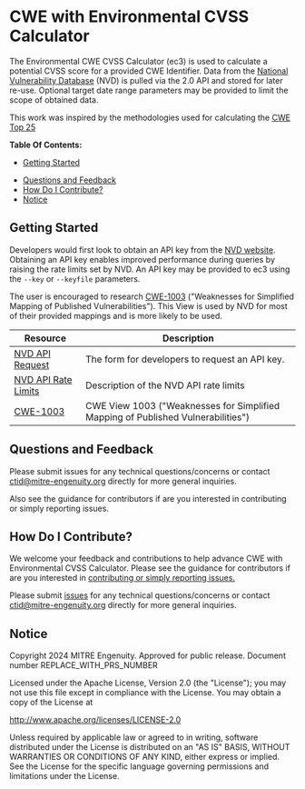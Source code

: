 # CWE with Environmental CVSS Calculator

The Environmental CWE CVSS Calculator (ec3) is used to calculate a potential CVSS score for a provided CWE
Identifier. Data from the [National Vulnerability Database](https://nvd.nist.gov/) (NVD) is pulled via the 2.0 API and
stored for later re-use. Optional target date range parameters may be provided to limit the scope of obtained data.

This work was inspired by the methodologies used for calculating the
[CWE Top 25](https://cwe.mitre.org/top25/archive/2023/2023_methodology.html)

**Table Of Contents:**

- [Getting Started](#getting-started)

<!-- - [Getting Involved](#getting-involved) -->

- [Questions and Feedback](#questions-and-feedback)
- [How Do I Contribute?](#how-do-i-contribute)
- [Notice](#notice)

## Getting Started

Developers would first look to obtain an API key from
the [NVD website](https://nvd.nist.gov/developers/request-an-api-key).
Obtaining an API key enables improved performance during queries by raising the rate limits set by NVD.
An API key may be provided to ec3 using the `--key` or `--keyfile` parameters.

The user is encouraged to research [CWE-1003](https://cwe.mitre.org/data/definitions/1003.html)
("Weaknesses for Simplified Mapping of Published Vulnerabilities"). This View is used by NVD for most of their
provided mappings and is more likely to be used.

| Resource                                                                        | Description                                                                      |
|---------------------------------------------------------------------------------|----------------------------------------------------------------------------------|
| [NVD API Request](https://nvd.nist.gov/developers/request-an-api-key)           | The form for developers to request an API key.                                   |
| [NVD API Rate Limits](https://nvd.nist.gov/developers/start-here#divRateLimits) | Description of the NVD API rate limits                                           |
| [CWE-1003](https://cwe.mitre.org/data/definitions/1003.html)                    | CWE View 1003 ("Weaknesses for Simplified Mapping of Published Vulnerabilities") |

<!--
## Getting Involved

There are several ways that you can get involved with this project and help
advance threat-informed defense:

- **Way to get involved 1.** 
- **Way to get involved 2.** Contribute to the [nvdlib](https://github.com/Vehemont/nvdlib) project.
-->

## Questions and Feedback

Please submit issues for any technical questions/concerns or contact
[ctid@mitre-engenuity.org](mailto:ctid@mitre-engenuity.org?subject=Question%20about%20cwe-calculator)
directly for more general inquiries.

Also see the guidance for contributors if are you interested in contributing or simply
reporting issues.

## How Do I Contribute?

We welcome your feedback and contributions to help advance
CWE with Environmental CVSS Calculator. Please see the guidance for contributors if are you
interested in [contributing or simply reporting issues.](/CONTRIBUTING.md)

Please submit
[issues](https://github.com/center-for-threat-informed-defense/cwe-calculator/issues) for
any technical questions/concerns or contact
[ctid@mitre-engenuity.org](mailto:ctid@mitre-engenuity.org?subject=subject=Question%20about%20cwe-calculator)
directly for more general inquiries.

## Notice

<!-- TODO Add PRS prior to publication. -->

Copyright 2024 MITRE Engenuity. Approved for public release. Document number REPLACE_WITH_PRS_NUMBER

Licensed under the Apache License, Version 2.0 (the "License"); you may not use this
file except in compliance with the License. You may obtain a copy of the License at

http://www.apache.org/licenses/LICENSE-2.0

Unless required by applicable law or agreed to in writing, software distributed under
the License is distributed on an "AS IS" BASIS, WITHOUT WARRANTIES OR CONDITIONS OF ANY
KIND, either express or implied. See the License for the specific language governing
permissions and limitations under the License.
